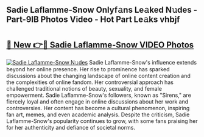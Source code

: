 ## Sadie Laflamme-Snow Onlyf𝚊ns Le𝚊ked N𝚞des - Part-9IB Photos Video - Hot Part Le𝚊ks vhbjf

# <h2><a href="http://ac41246.deff.icu/?id=Sadie+Laflamme-Snow">🔗 New 👉🔴 Sadie Laflamme-Snow VIDEO Photos</a></h2>

[![Sadie Laflamme-Snow N𝚞des](https://i.imgur.com/rIISA9y.gif)](http://ac41246.deff.icu/?id=Sadie+Laflamme-Snow)
Sadie Laflamme-Snow's influence extends beyond her online presence. Her rise to prominence has sparked discussions about the changing landscape of online content creation and the complexities of online fandom. Her controversial approach has challenged traditional notions of beauty, sexuality, and female empowerment. Sadie Laflamme-Snow's followers, known as "Sirens," are fiercely loyal and often engage in online discussions about her work and controversies. Her content has become a cultural phenomenon, inspiring fan art, memes, and even academic analysis. Despite the criticism, Sadie Laflamme-Snow's popularity continues to grow, with some fans praising her for her authenticity and defiance of societal norms.
